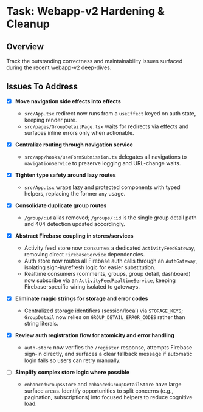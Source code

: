 # Task: Webapp-v2 Hardening & Cleanup

## Overview
Track the outstanding correctness and maintainability issues surfaced during the recent webapp-v2 deep-dives.

## Issues To Address
- [x] **Move navigation side effects into effects**  
  - `src/App.tsx` redirect now runs from a `useEffect` keyed on auth state, keeping render pure.  
  - `src/pages/GroupDetailPage.tsx` waits for redirects via effects and surfaces inline errors only when actionable.

- [x] **Centralize routing through navigation service**  
  - `src/app/hooks/useFormSubmission.ts` delegates all navigations to `navigationService` to preserve logging and URL-change waits.

- [x] **Tighten type safety around lazy routes**  
  - `src/App.tsx` wraps lazy and protected components with typed helpers, replacing the former `any` usage.

- [x] **Consolidate duplicate group routes**  
  - `/group/:id` alias removed; `/groups/:id` is the single group detail path and 404 detection updated accordingly.

- [x] **Abstract Firebase coupling in stores/services**  
  - Activity feed store now consumes a dedicated `ActivityFeedGateway`, removing direct `FirebaseService` dependencies.
  - Auth store now routes all Firebase auth calls through an `AuthGateway`, isolating sign-in/refresh logic for easier substitution.
  - Realtime consumers (comments, groups, group detail, dashboard) now subscribe via an `ActivityFeedRealtimeService`, keeping Firebase-specific wiring isolated to gateways.

- [x] **Eliminate magic strings for storage and error codes**  
  - Centralized storage identifiers (session/local) via `STORAGE_KEYS`; `GroupDetail` now relies on `GROUP_DETAIL_ERROR_CODES` rather than string literals.

- [x] **Review auth registration flow for atomicity and error handling**  
  - `auth-store` now verifies the `/register` response, attempts Firebase sign-in directly, and surfaces a clear fallback message if automatic login fails so users can retry manually.

- [ ] **Simplify complex store logic where possible**  
  - `enhancedGroupsStore` and `enhancedGroupDetailStore` have large surface areas. Identify opportunities to split concerns (e.g., pagination, subscriptions) into focused helpers to reduce cognitive load.
